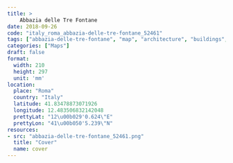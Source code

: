 ```yaml
---
title: > 
    Abbazia delle Tre Fontane
date: 2018-09-26
code: "italy_roma_abbazia-delle-tre-fontane_52461"
tags: ["abbazia-delle-tre-fontane", "map", "architecture", "buildings", "Roma", "Italy"]
categories: ["Maps"]
draft: false
format:
  width: 210
  height: 297
  unit: 'mm'
location:
  place: "Roma"
  country: "Italy"
  latitude: 41.83478873071926
  longitude: 12.483506832142048
  prettyLat: "12\u00b029'0.624\"E"
  prettyLon: "41\u00b050'5.239\"N"
resources:
- src: "abbazia-delle-tre-fontane_52461.png"
  title: "Cover"
  name: cover
---
```

